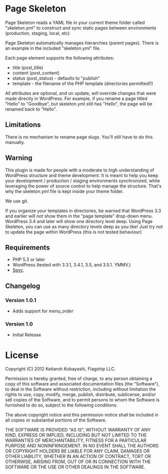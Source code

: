 # Page Skeleton

Page Skeleton reads a YAML file in your current theme folder called "skeleton.yml" to construct and sync static pages between environments (production, staging, local, etc)

Page Skeleton automatically manages hierarchies (parent pages). There is an example in the included "skeleton.yml" file.

Each page element supports the following attributes:

* title (post_title)
* content (post_content)
* status (post_status) - defaults to "publish"
* template - the filename of the PHP template (directories permitted!!)

All attributes are optional, and on update, *will* override changes that were made directly in WordPress. For example, if you rename a page titled "Hello" to "Goodbye", but skeleton.yml still has "Hello", the page will be renamed back to "Hello".

## Limitations

There is no mechanism to rename page slugs. You'll still have to do this manually.

## Warning

This plugin is made for people with a moderate to high understanding of WordPress structure and theme development. It is meant to help you keep your development / production / staging environments synchronized, while leveraging the power of source control to help manage the structure. That's why the skeleton.yml file is kept inside your theme folder.

We use git.

If you organize your templates in directories, be warned that WordPress 3.3 and earlier will _not_ show them in the "page template" drop-down menu. WordPress 3.4 and later will show one directory level deep. Using Page Skeleton, you can use as many directory levels deep as you like! Just try not to update the page within WordPress (this is not tested behaviour)

## Requirements

* PHP 5.3 or later
* WordPress (tested with 3.3.1, 3.4.1, 3.5, and 3.5.1. YMMV.)
* [Spyc](https://github.com/mustangostang/spyc).

## Changelog

### Version 1.0.1

* Adds support for *menu_order*

### Version 1.0

* Initial Release

# License

Copyright (C) 2012 Keitaroh Kobayashi, Flagship LLC.

Permission is hereby granted, free of charge, to any person obtaining a copy of this software and associated documentation files (the "Software"), to deal in the Software without restriction, including without limitation the rights to use, copy, modify, merge, publish, distribute, sublicense, and/or sell copies of the Software, and to permit persons to whom the Software is furnished to do so, subject to the following conditions:

The above copyright notice and this permission notice shall be included in all copies or substantial portions of the Software.

THE SOFTWARE IS PROVIDED "AS IS", WITHOUT WARRANTY OF ANY KIND, EXPRESS OR IMPLIED, INCLUDING BUT NOT LIMITED TO THE WARRANTIES OF MERCHANTABILITY, FITNESS FOR A PARTICULAR PURPOSE AND NONINFRINGEMENT. IN NO EVENT SHALL THE AUTHORS OR COPYRIGHT HOLDERS BE LIABLE FOR ANY CLAIM, DAMAGES OR OTHER LIABILITY, WHETHER IN AN ACTION OF CONTRACT, TORT OR OTHERWISE, ARISING FROM, OUT OF OR IN CONNECTION WITH THE SOFTWARE OR THE USE OR OTHER DEALINGS IN THE SOFTWARE.
